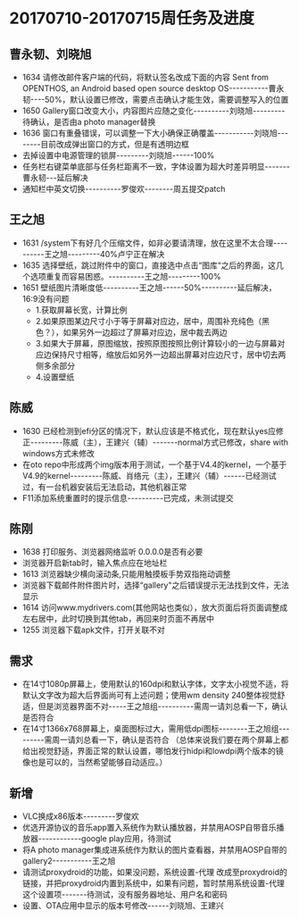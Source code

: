 # 20170710-20170715周任务及进度

## 曹永韧、刘晓旭 
  - 1634 请修改邮件客户端的代码，将默认签名改成下面的内容 Sent from OPENTHOS, an Android based open source desktop OS-----------曹永韧----50%，默认设置已修改，需要点击确认才能生效，需要调整写入的位置
  - 1650 Gallery窗口改变大小，内容图片应随之变化----------刘晓旭---------待确认，是否由a photo manager替换
  - 1636 窗口有重叠错误，可以调整一下大小确保正确覆盖-----------刘晓旭--------目前改成弹出窗口的方式，但是有透明边框
  - 去掉设置中电源管理的锁屏---------刘晓旭------100%
  - 任务栏右键菜单底部与任务栏距离不一致，字体设置为超大时差异明显-------曹永韧---延后解决
  - 通知栏中英文切换----------罗俊欢--------周五提交patch

## 王之旭  
  - 1631 /system下有好几个压缩文件，如非必要请清理，放在这里不太合理----------王之旭---------40%卢宁正在解决
  - 1635 选择壁纸，跳过附件中的窗口，直接选中点击“图库“之后的界面，这几个选项重复而容易困惑。----------王之旭---------100%
  - 1651 壁纸图片清晰度低----------王之旭------50%----------延后解决，16:9没有问题
    - 1.获取屏幕长宽，计算比例
    - 2.如果原图某边尺寸小于等于屏幕对应边，居中，周围补充纯色（黑色？），如果另外一边超过了屏幕对应边，居中裁去两边
    - 3.如果大于屏幕，原图缩放，按照原图按照比例计算较小的一边与屏幕对应边保持尺寸相等，缩放后如另外一边超出屏幕对应边尺寸，居中切去两侧多余部分
    - 4.设置壁纸

## 陈威
  - 1630 已经检测到efi分区的情况下，默认应该是不格式化，现在默认yes应修正---------陈威（主），王建兴（辅）-------normal方式已修改，share with windows方式未修改
  - 在oto repo中形成两个img版本用于测试，一个基于V4.4的kernel，一个基于V4.9的kernel---------陈威、肖络元（主），王建兴（辅）------已经测试过，有一台机器安装后无法启动，其他机器正常
  - F11添加系统重置时的提示信息----------已完成，未测试提交

## 陈刚
  - 1638 打印服务、浏览器网络监听 0.0.0.0是否有必要
  - 浏览器开启新tab时，输入焦点应在地址栏
  - 1613 浏览器缺少横向滚动条,只能用触摸板手势双指拖动调整
  - 浏览器下载邮件附件图片时，选择“gallery"之后错误提示无法找到文件，无法显示
  - 1614 访问www.mydrivers.com(其他网站也类似），放大页面后将页面调整成左右居中，此时切换到其他tab，再回来时页面不再居中
  - 1255 浏览器下载apk文件，打开关联不对

## 需求
  - 在14寸1080p屏幕上，使用默认的160dpi和默认字体，文字太小视觉不适，将默认文字改为超大后界面尚可有上述问题；使用wm density 240整体视觉舒适，但是浏览器界面不对-----王之旭组----------需周一请刘总看一下，确认是否符合
  - 在14寸1366x768屏幕上，桌面图标过大，需用低dpi图标--------王之旭组---------需周一请刘总看一下，确认是否符合
（总体来说我们要在两个屏幕上都给出视觉舒适，界面正常的默认设置，哪怕发行hidpi和lowdpi两个版本的镜像也是可以的，当然希望能够自动适应。）


## 新增
  
  - VLC换成x86版本---------罗俊欢
  - 优选开源协议的音乐app置入系统作为默认播放器，并禁用AOSP自带音乐播放器------------google play应用，待测试
  - 将A photo manager集成进系统作为默认的图片查看器，并禁用AOSP自带的gallery2-----------王之旭
  - 请测试proxydroid的功能，如果没问题，系统设置-代理 改成至proxydroid的链接，并把proxydroid内置到系统中，如果有问题，暂时禁用系统设置-代理这个设置项-------待测试，没有服务器地址、用户名和密码
  - 设置、OTA应用中显示的版本号修改------刘晓旭、王建兴
